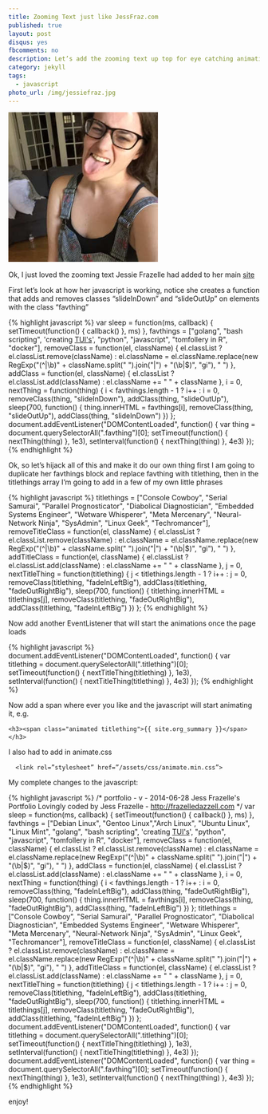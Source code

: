 ```yaml
---
title: Zooming Text just like JessFraz.com
published: true
layout: post
disqus: yes
fbcomments: no
description: Let’s add the zooming text up top for eye catching animation on our main index page
category: jekyll
tags: 
  - javascript
photo_url: /img/jessiefraz.jpg
---
```


![](/img/jessiefraz.jpg)

Ok, I just loved the zooming text Jessie Frazelle had added to her main [site](https://jessfraz.com/)

First let’s look at how her javascript is working, notice she creates a function that adds and removes classes “slideInDown” and “slideOutUp” on elements with the class “favthing”

{% highlight javascript %}
      var sleep = function(ms, callback) {
              setTimeout(function() {
                  callback()
              }, ms)
          },
          favthings = ["golang", "bash scripting", 'creating <a href="http://en.wikipedia.org/wiki/Text-based_user_interface" target="_blank">TUI\'s</a>', "python", "javascript", "tomfollery in R", "docker"],
          removeClass = function(el, className) {
              el.classList ? el.classList.remove(className) : el.className = el.className.replace(new RegExp("(^|\\b)" + className.split(" ").join("|") + "(\\b|$)", "gi"), " ")
          },
          addClass = function(el, className) {
              el.classList ? el.classList.add(className) : el.className += " " + className
          },
          i = 0,
          nextThing = function(thing) {
              i < favthings.length - 1 ? i++ : i = 0, removeClass(thing, "slideInDown"), addClass(thing, "slideOutUp"), sleep(700, function() {
                  thing.innerHTML = favthings[i], removeClass(thing, "slideOutUp"), addClass(thing, "slideInDown")
              })
          };
      document.addEventListener("DOMContentLoaded", function() {
          var thing = document.querySelectorAll(".favthing")[0];
          setTimeout(function() {
              nextThing(thing)
          }, 1e3), setInterval(function() {
              nextThing(thing)
          }, 4e3)
      });
{% endhighlight %}

Ok, so let’s hijack all of this and make it do our own thing first I am going to duplicate her favthings block and replace favthing with titlething, then in the titlethings array I’m going to add in a few of my own little phrases

{% highlight javascript %}
          titlethings = ["Console Cowboy", "Serial Samurai", "Parallel Prognosticator", "Diabolical Diagnostician", "Embedded Systems Engineer", "Wetware Whisperer", "Meta Mercenary", "Neural-Network Ninja", "SysAdmin", "Linux Geek", "Techromancer"],
          removeTitleClass = function(el, className) {
              el.classList ? el.classList.remove(className) : el.className = el.className.replace(new RegExp("(^|\\b)" + className.split(" ").join("|") + "(\\b|$)", "gi"), " ")
          },
          addTitleClass = function(el, className) {
              el.classList ? el.classList.add(className) : el.className += " " + className
          },
          j = 0,
          nextTitleThing = function(titlething) {
              j < titlethings.length - 1 ? i++ : j = 0, removeClass(titlething, "fadeInLeftBig"), addClass(titlething, "fadeOutRightBig"), sleep(700, function() {
                  titlething.innerHTML = titlethings[j], removeClass(titlething, "fadeOutRightBig"), addClass(titlething, "fadeInLeftBig")
              })
          };
{% endhighlight %}

Now add another EventListener that will start the animations once the page loads

{% highlight javascript %}
      document.addEventListener("DOMContentLoaded", function() {
          var titlething = document.querySelectorAll(".titlething")[0];
          setTimeout(function() {
              nextTitleThing(titlething)
          }, 1e3), setInterval(function() {
              nextTitleThing(titlething)
          }, 4e3)
      });
{% endhighlight %}

Now add a span where ever you like and the javascript will start animating it, e.g.

    <h3><span class="animated titlething">{{ site.org_summary }}</span></h3>

I also had to add in animate.css

      <link rel=”stylesheet” href=”/assets/css/animate.min.css”>

My complete changes to the javascript:

{% highlight javascript %}
      /*
      portfolio - v - 2014-06-28
      Jess Frazelle's Portfolio
      Lovingly coded by Jess Frazelle  - http://frazelledazzell.com
      */
      var sleep = function(ms, callback) {
              setTimeout(function() {
                  callback()
              }, ms)
          },
          favthings = ["Debian Linux", "Gentoo Linux","Arch Linux", "Ubuntu Linux", "Linux Mint", "golang", "bash scripting", 'creating <a href="http://en.wikipedia.org/wiki/Text-based_user_interface" target="_blank">TUI\'s</a>', "python", "javascript", "tomfollery in R", "docker"],
          removeClass = function(el, className) {
              el.classList ? el.classList.remove(className) : el.className = el.className.replace(new RegExp("(^|\\b)" + className.split(" ").join("|") + "(\\b|$)", "gi"), " ")
          },
          addClass = function(el, className) {
              el.classList ? el.classList.add(className) : el.className += " " + className
          },
          i = 0,
          nextThing = function(thing) {
              i < favthings.length - 1 ? i++ : i = 0, removeClass(thing, "fadeInLeftBig"), addClass(thing, "fadeOutRightBig"), sleep(700, function() {
                  thing.innerHTML = favthings[i], removeClass(thing, "fadeOutRightBig"), addClass(thing, "fadeInLeftBig")
              })
          };
          titlethings = ["Console Cowboy", "Serial Samurai", "Parallel Prognosticator", "Diabolical Diagnostician", "Embedded Systems Engineer", "Wetware Whisperer", "Meta Mercenary", "Neural-Network Ninja", "SysAdmin", "Linux Geek", "Techromancer"],
          removeTitleClass = function(el, className) {
              el.classList ? el.classList.remove(className) : el.className = el.className.replace(new RegExp("(^|\\b)" + className.split(" ").join("|") + "(\\b|$)", "gi"), " ")
          },
          addTitleClass = function(el, className) {
              el.classList ? el.classList.add(className) : el.className += " " + className
          },
          j = 0,
          nextTitleThing = function(titlething) {
              j < titlethings.length - 1 ? i++ : j = 0, removeClass(titlething, "fadeInLeftBig"), addClass(titlething, "fadeOutRightBig"), sleep(700, function() {
                  titlething.innerHTML = titlethings[j], removeClass(titlething, "fadeOutRightBig"), addClass(titlething, "fadeInLeftBig")
              })
          };
      document.addEventListener("DOMContentLoaded", function() {
          var titlething = document.querySelectorAll(".titlething")[0];
          setTimeout(function() {
              nextTitleThing(titlething)
          }, 1e3), setInterval(function() {
              nextTitleThing(titlething)
          }, 4e3)
      });
      document.addEventListener("DOMContentLoaded", function() {
          var thing = document.querySelectorAll(".favthing")[0];
          setTimeout(function() {
              nextThing(thing)
          }, 1e3), setInterval(function() {
              nextThing(thing)
          }, 4e3)
      });
{% endhighlight %}

enjoy!

